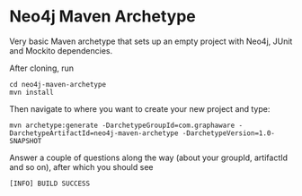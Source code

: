 Neo4j Maven Archetype
=====================

Very basic Maven archetype that sets up an empty project with Neo4j, JUnit and Mockito dependencies.

After cloning, run

    cd neo4j-maven-archetype
    mvn install

Then navigate to where you want to create your new project and type:

    mvn archetype:generate -DarchetypeGroupId=com.graphaware -DarchetypeArtifactId=neo4j-maven-archetype -DarchetypeVersion=1.0-SNAPSHOT

Answer a couple of questions along the way (about your groupId, artifactId and so on), after which you should see

    [INFO] BUILD SUCCESS